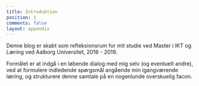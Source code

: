 ```yaml
---
title: Introduktion
position: 1
comments: false
layout: appendix
---
```


Denne blog er skabt som refleksionsrum for mit studie ved Master i IKT og Læring ved Aalborg Universitet, 2016 - 2019. 

Formålet er at indgå i en løbende dialog med mig selv (og eventuelt andre), ved at formulere indledende spørgsmål angående min igangværende læring, og strukturere denne samtale på en nogenlunde overskuelig facon.